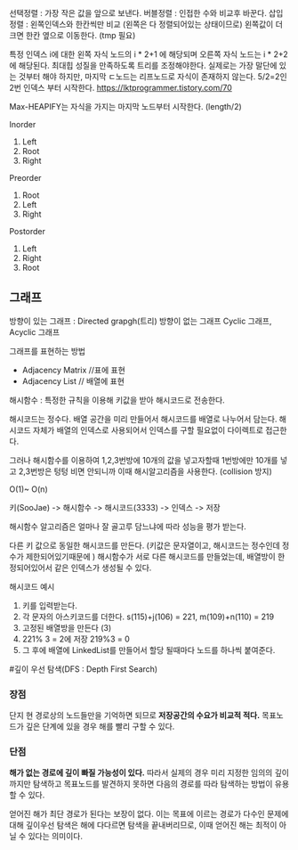 선택정렬 : 가장 작은 값을 앞으로 보낸다.
버블정렬 : 인접한 수와 비교후 바꾼다.
삽입정렬 : 왼쪽인덱스와 한칸씩만 비교 (왼쪽은 다 정렬되어있는 상태이므로) 
          왼쪽값이 더 크면 한칸 옆으로 이동한다. (tmp 필요)

특정 인덱스 i에 대한 왼쪽 자식 노드의 i \* 2+1 에 해당되며 오른쪽 자식 노드는 i \* 2+2에 해당된다.
최대힙 성질을 만족하도록 트리를 조정해야한다.
실제로는 가장 말단에 있는 것부터 해야 하지만, 마지막 ㄷ노드는 리프노드로 자식이 존재하지 않는다.
5/2=2인 2번 인덱스 부터 시작한다.
https://lktprogrammer.tistory.com/70

Max-HEAPIFY는 자식을 가지는 마지막 노드부터 시작한다. (length/2) 


Inorder
1. Left
2. Root
3. Right

Preorder
1. Root
2. Left
3. Right

Postorder
1. Left
2. Right
3. Root



## 그래프
방향이 있는 그래프 : Directed grapgh(트리)
방향이 없는 그래프
Cyclic 그래프, Acyclic 그래프        

그래프를 표현하는 방법
- Adjacency Matrix //표에 표현
- Adjacency List  // 배열에 표현


해시함수 : 특정한 규칙을 이용해 키값을 받아 해시코드로 전송한다.

해시코드는 정수다. 배열 공간을 미리 만들어서 해시코드를 배열로 나누어서 담는다.
해시코드 자체가 배열의 인덱스로 사용되어서 인덱스를 구할 필요없이 다이렉트로 접근한다.

그러나 해시함수를 이용하여 1,2,3번방에 10개의 값을 넣고자할때 1번방에만 10개를 넣고 2,3번방은 텅텅 비면 안되니까 이때 해시알고리즘을 사용한다. (collision 방지)

O(1)~ O(n)

키(SooJae) -> 해시함수 -> 해시코드(3333) -> 인덱스 -> 저장

해시함수 알고리즘은 얼마나 잘 골고루 담느냐에 따라 성능을 평가 받는다.

다른 키 값으로 동일한 해시코드를 만든다. (키값은 문자열이고, 해시코드는 정수인데 정수가 제한되어있기때문에 )
해시함수가 서로 다른 해시코드를 만들었는데, 배열방이 한정되어있어서 같은 인덱스가 생성될 수 있다.


해시코드 예시
1. 키를 입력받는다.
2. 각 문자의 아스키코드를 더한다. s(115)+j(106) = 221, m(109)+n(110) = 219
3. 고정된 배열방을 만든다 (3)
4. 221% 3 = 2에 저장 219%3 = 0
5. 그 후에 배열에 LinkedList를 만들어서 할당 될때마다 노드를 하나씩 붙여준다.


#깊이 우선 탐색(DFS : Depth First Search)

### 장점 
단지 현 경로상의 노드들만을 기억하면 되므로 **저장공간의 수요가 비교적 적다.**
목표노드가 깊은 단계에 있을 경우 해를 빨리 구할 수 있다.

### 단점
**해가 없는 경로에 깊이 빠질 가능성이 있다.** 따라서 실제의 경우 미리 지정한 임의의 깊이까지만 탐색하고 목표노드를 발견하지 못하면 다음의 경로를 따라 탐색하는 방법이 유용할 수 있다. 

얻어진 해가 최단 경로가 된다는 보장이 없다. 이는 목표에 이르는 경로가 다수인 문제에 대해 깊이우선 탐색은 해에 다다르면 탐색을 끝내버리므로, 이때 얻어진 해는 최적이 아닐 수 있다는 의미이다.